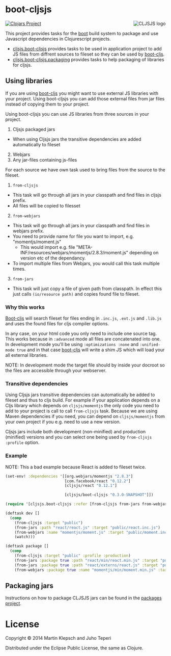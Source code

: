 # boot-cljsjs

<img src="https://dl.dropboxusercontent.com/u/453692/cljsjs-logo.png"
  alt="CLJSJS logo" align="right" />

[![Clojars Project](http://clojars.org/cljsjs/boot-cljsjs/latest-version.svg)](http://clojars.org/cljsjs/boot-cljsjs)

This project provides tasks for the [boot][boot] build system to
package and use Javascript dependencies in Clojurescript projects.

- [cljsjs.boot-cljsjs][main-ns] provides tasks to be used in application
  project to add JS files from diffrent sources to fileset so they can
  be used by [boot-cljs][boot-cljs].
- [cljsjs.boot-cljsjs.packaging][packaging-ns] provides tasks to help
  packaging of libraries for cljsjs.

## Using libraries

If you are using [boot-cljs][boot-cljs] you might want to use external
JS libraries with your project. Using boot-cljsjs you can add those
external files from jar files instead of copying them to your project.

Using boot-cljsjs you can use JS libraries from three sources in your
project.

1. Cljsjs packaged jars
  - When using Cljsjs jars the transitive dependencies are added automatically to fileset
2. Webjars
3. Any jar-files containing js-files

For each source we have own task used to bring files from the source
to the fileset.

1. `from-cljsjs`
  - This task will go through all jars in your classpath and find
    files in cljsjs prefix.
  - All files will be copied to filesset
2. `from-webjars`
  - This task will go through all jars in your classpath and find
    files in webjars prefix.
  - You need to provide name for file you want to import,
    e.g. "momentjs/moment.js"
    - This would import e.g. file
      "META-INF/resources/webjars/momentjs/2.8.3/moment.js" depending
      on version etc of the dependancy.
  - To import multiple files from Webjars, you would call this task
    multiple times.
3. `from-jars`
  - This task will just copy a file of given path from classpath. In
  effect this just calls `(io/resource path)` and copies found file to
  fileset.

### Why this works

[Boot-cljs][boot-cljs] will search fileset for files ending in
`.inc.js`, `.ext.js` and `.lib.js` and uses the found files for cljs
compiler options.

In any case, on your html code you only need to include one source
tag.  This works because in `:advanced` mode all files are
concatenated into one.  In development mode you'll be using
`:optimizations :none` and `:unified-mode true` and in that case
[boot-cljs][boot-cljs] will write a shim JS which will load your all
external libraries.

NOTE: In development mode the target file should by inside your
docroot so the files are accessible through your webserver.

### Transitive dependencies

Using Cljsjs jars transitive dependencies can automatically be added to fileset and thus to cljs build.
For example if your application depends on a Cljs library which depends on `cljsjs/momentjs` the only code you
need to add to your project is call to call `from-cljsjs` task. Because we are using Maven dependencies if you need, you can depend on `cljsjs/momentjs` from your own project if you e.g. need to use a new version.

Cljsjs jars include both development (non-minified) and production (minified) versions and you can select one being used by `from-cljsjs` `:profile` option.

### Example

NOTE: This a bad example because React is added to fileset twice.

```clj
(set-env! :dependencies '[[org.webjars/momentjs "2.8.3"]
                          [com.facebook/react "0.12.2"]
                          [cljsjs/react "0.12.1"]

                          [cljsjs/boot-cljsjs "0.3.0-SNAPSHOT"]])

(require '[cljsjs.boot-cljsjs :refer [from-cljsjs from-jars from-webjars])

(deftask dev []
  (comp
    (from-cljsjs :target "public")
    (from-jars :path "react/react.js" :target "public/react.inc.js")
    (from-webjars :name "momentjs/moment.js" :target "public/moment.inc.js")
    (watch)))

(deftask package []
  (comp
    (from-cljsjs :target "public" :profile :production)
    (from-jars :package true :path "react/min/react.min.js" :target "public/react.inc.js")
    (from-jars :package true :path "react/externs/react.js" :target "public/react.ext.js")
    (from-webjars :package true :name "momentjs/min/moment.min.js" :target "public/moment.inc.js")))
```

## Packaging jars

Instructions on how to package CLJSJS jars can be found in the [packages project][cljsjs-packages].

# License

Copyright © 2014 Martin Klepsch and Juho Teperi

Distributed under the Eclipse Public License, the same as Clojure.

[boot]: https://github.com/boot-clj/boot
[cljsjs-packages]: https://github.com/cljsjs/packages
[packaging-ns]: src/cljsjs/boot_cljsjs/packaging.clj
[main-ns]: src/cljsjs/boot_cljsjs.clj
[boot-cljs]: https://github.com/adzerk/boot-cljs
[cljsjs-react]: https://github.com/cljsjs/packages/tree/master/react
